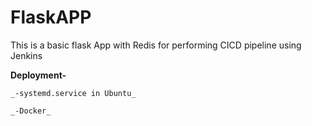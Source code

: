 # FlaskAPP
This is a basic flask App with Redis for performing CICD pipeline using Jenkins

**Deployment-**

    _-systemd.service in Ubuntu_

    _-Docker_
  
  
